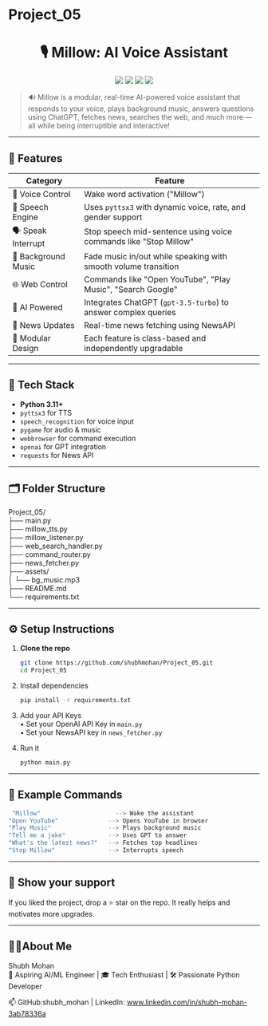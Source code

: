 # Project_05
<h1 align="center">🎙️ Millow: AI Voice Assistant</h1>

<p align="center">
  <img src="https://img.shields.io/badge/Python-3.11+-blue.svg" />
  <img src="https://img.shields.io/badge/Made%20with-%E2%9D%A4-red.svg" />
  <img src="https://img.shields.io/badge/Platform-Windows-green.svg" />
  <img src="https://img.shields.io/badge/Author-Shubh%20Mohan-blueviolet.svg" />
</p>

> 🔊 Millow is a modular, real-time AI-powered voice assistant that responds to your voice, plays background music, answers questions using ChatGPT, fetches news, searches the web, and much more — all while being interruptible and interactive!

---

## 🚀 Features

| Category | Feature |
|---------|---------|
| 🎤 Voice Control | Wake word activation ("Millow") |
| 💬 Speech Engine | Uses `pyttsx3` with dynamic voice, rate, and gender support |
| 🗣️ Speak Interrupt | Stop speech mid-sentence using voice commands like "Stop Millow" |
| 🎵 Background Music | Fade music in/out while speaking with smooth volume transition |
| 🌐 Web Control | Commands like "Open YouTube", "Play Music", "Search Google" |
| 🧠 AI Powered | Integrates ChatGPT (`gpt-3.5-turbo`) to answer complex queries |
| 📰 News Updates | Real-time news fetching using NewsAPI |
| 🎯 Modular Design | Each feature is class-based and independently upgradable |

---

## 🧠 Tech Stack

- **Python 3.11+**
- `pyttsx3` for TTS
- `speech_recognition` for voice input
- `pygame` for audio & music
- `webbrowser` for command execution
- `openai` for GPT integration
- `requests` for News API

---

## 🗂️ Folder Structure

Project_05/ <br>
├── main.py <br>
├── millow_tts.py <br>
├── millow_listener.py <br>
├── web_search_handler.py <br>
├── command_router.py <br>
├── news_fetcher.py <br>
├── assets/ <br>
│ └── bg_music.mp3 <br>
├── README.md <br>
└── requirements.txt <br>


---

## ⚙️ Setup Instructions

1. **Clone the repo**  
   ```bash
   git clone https://github.com/shubhmohan/Project_05.git
   cd Project_05
2. Install dependencies <br>
   ```bash
   pip install -r requirements.txt
3. Add your API Keys <br>
  • Set your OpenAI API Key in ```main.py ``` <br>
  • Set your NewsAPI key in ```news_fetcher.py``` <br>

4. Run it
   ```bash
   python main.py 

 --- 

## 🧪 Example Commands 

```bash
 "Millow"                     --> Wake the assistant
"Open YouTube"              --> Opens YouTube in browser
"Play Music"                --> Plays background music
"Tell me a joke"            --> Uses GPT to answer
"What's the latest news?"   --> Fetches top headlines
"Stop Millow"               --> Interrupts speech
```
---

## 🌟 Show your support
If you liked the project, drop a ⭐ star on the repo. It really helps and motivates more upgrades.

---

## 🧑‍💻About Me
Shubh Mohan <br>
💼 Aspiring AI/ML Engineer | 🎓 Tech Enthusiast | 🛠️ Passionate Python Developer <br>

📫 GitHub:shubh_mohan | LinkedIn: www.linkedin.com/in/shubh-mohan-3ab78336a
